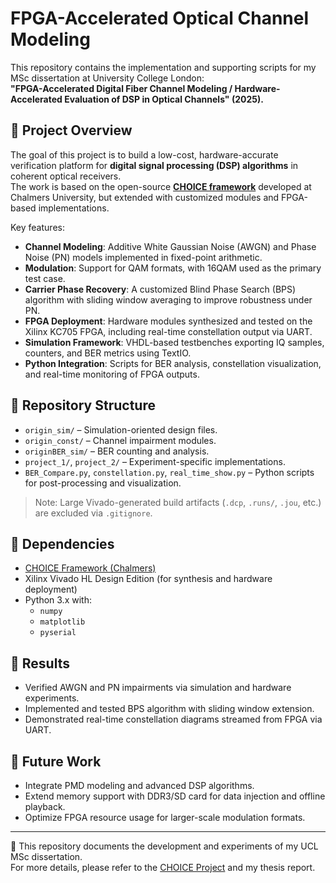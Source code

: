 # FPGA-Accelerated Optical Channel Modeling

This repository contains the implementation and supporting scripts for my MSc dissertation at University College London:  
**"FPGA-Accelerated Digital Fiber Channel Modeling / Hardware-Accelerated Evaluation of DSP in Optical Channels" (2025).**

## 🔹 Project Overview
The goal of this project is to build a low-cost, hardware-accurate verification platform for **digital signal processing (DSP) algorithms** in coherent optical receivers.  
The work is based on the open-source **[CHOICE framework](https://www.cse.chalmers.se/research/group/vlsi/choice/)** developed at Chalmers University, but extended with customized modules and FPGA-based implementations.

Key features:
- **Channel Modeling**: Additive White Gaussian Noise (AWGN) and Phase Noise (PN) models implemented in fixed-point arithmetic.
- **Modulation**: Support for QAM formats, with 16QAM used as the primary test case.
- **Carrier Phase Recovery**: A customized Blind Phase Search (BPS) algorithm with sliding window averaging to improve robustness under PN.
- **FPGA Deployment**: Hardware modules synthesized and tested on the Xilinx KC705 FPGA, including real-time constellation output via UART.
- **Simulation Framework**: VHDL-based testbenches exporting IQ samples, counters, and BER metrics using TextIO.
- **Python Integration**: Scripts for BER analysis, constellation visualization, and real-time monitoring of FPGA outputs.

## 🔹 Repository Structure
- `origin_sim/` – Simulation-oriented design files.
- `origin_const/` – Channel impairment modules.
- `originBER_sim/` – BER counting and analysis.
- `project_1/`, `project_2/` – Experiment-specific implementations.
- `BER_Compare.py`, `constellation.py`, `real_time_show.py` – Python scripts for post-processing and visualization.

> Note: Large Vivado-generated build artifacts (`.dcp`, `.runs/`, `.jou`, etc.) are excluded via `.gitignore`.

## 🔹 Dependencies
- [CHOICE Framework (Chalmers)](https://www.cse.chalmers.se/research/group/vlsi/choice/)  
- Xilinx Vivado HL Design Edition (for synthesis and hardware deployment)  
- Python 3.x with:
  - `numpy`
  - `matplotlib`
  - `pyserial`

## 🔹 Results
- Verified AWGN and PN impairments via simulation and hardware experiments.
- Implemented and tested BPS algorithm with sliding window extension.
- Demonstrated real-time constellation diagrams streamed from FPGA via UART.

## 🔹 Future Work
- Integrate PMD modeling and advanced DSP algorithms.
- Extend memory support with DDR3/SD card for data injection and offline playback.
- Optimize FPGA resource usage for larger-scale modulation formats.

---

📌 This repository documents the development and experiments of my UCL MSc dissertation.  
For more details, please refer to the [CHOICE Project](https://github.com/chalmers-choices/choice) and my thesis report.
